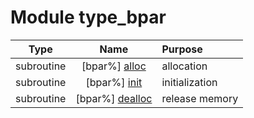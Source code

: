 # Module type_bpar

| Type | Name | Purpose |
| :--: | :--: | :---------- |
| subroutine | [bpar%] [alloc](https://github.com/JCSDA/saber/src/bump/type_bpar.F90#L49) | allocation |
| subroutine | [bpar%] [init](https://github.com/JCSDA/saber/src/bump/type_bpar.F90#L91) | initialization |
| subroutine | [bpar%] [dealloc](https://github.com/JCSDA/saber/src/bump/type_bpar.F90#L294) | release memory |
